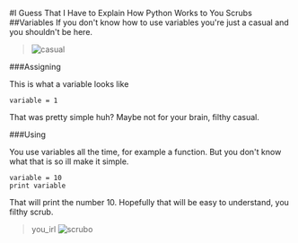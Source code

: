 #I Guess That I Have to Explain How Python Works to You Scrubs
##Variables
If you don't know how to use variables you're just a casual and you shouldn't be here.

>![casual](https://static2.fjcdn.com/comments/5470371+_d23eb823879d90b44f520a3104de5e17.jpg)

###Assigning

This is what a variable looks like

```
variable = 1
```
That was pretty simple huh? Maybe not for your brain, filthy casual.

###Using

You use variables all the time, for example a function. But you don't know what that is so ill make it simple.

```
variable = 10
print variable
```
That will print the number 10. Hopefully that will be easy to understand, you filthy scrub.

>you_irl
>![scrubo](http://s2.quickmeme.com/img/1e/1e17e1e3fda49ab367bc18414401ae8328584ff7639ce7fa9e0f8a2eeb495310.jpg)
